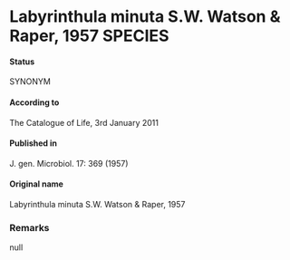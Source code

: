 Labyrinthula minuta S.W. Watson & Raper, 1957 SPECIES
=======

#### Status
SYNONYM

#### According to
The Catalogue of Life, 3rd January 2011

#### Published in
J. gen. Microbiol. 17: 369 (1957)

#### Original name
Labyrinthula minuta S.W. Watson & Raper, 1957

### Remarks
null